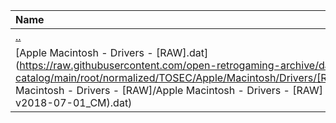 |Name|Size|
|:---|---:|
|[..](../index.html)|DIR|
|[Apple Macintosh - Drivers - [RAW].dat](https://raw.githubusercontent.com/open-retrogaming-archive/dat-catalog/main/root/normalized/TOSEC/Apple/Macintosh/Drivers/[RAW]/Apple Macintosh - Drivers - [RAW]/Apple Macintosh - Drivers - [RAW] (TOSEC-v2018-07-01_CM).dat)|199446|

